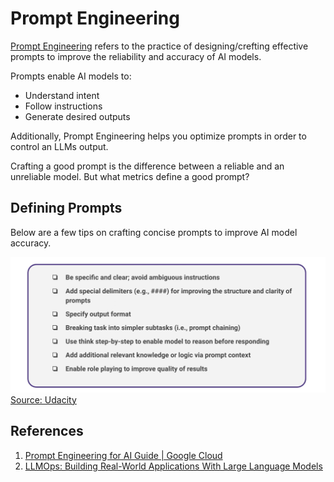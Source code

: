 # Prompt Engineering

[Prompt Engineering](https://cloud.google.com/discover/what-is-prompt-engineering) refers to the practice of designing/crefting effective prompts to improve the reliability and accuracy of AI models.

Prompts enable AI models to:

- Understand intent
- Follow instructions
- Generate desired outputs

Additionally, Prompt Engineering helps you optimize prompts in order to control an LLMs output.

Crafting a good prompt is the difference between a reliable and an unreliable model. But what metrics define a good prompt? 

## Defining Prompts

Below are a few tips on crafting concise prompts to improve AI model accuracy.

![Crafting a good prompt](assets/good_prompt.png)[Source: Udacity](https://www.udacity.com/course/building-real-world-applications-with-large-language-models--cd13455)






## References

1. [Prompt Engineering for AI Guide | Google Cloud](https://cloud.google.com/discover/what-is-prompt-engineering)
2. [LLMOps: Building Real-World Applications With Large Language Models](https://www.udacity.com/course/building-real-world-applications-with-large-language-models--cd13455)
